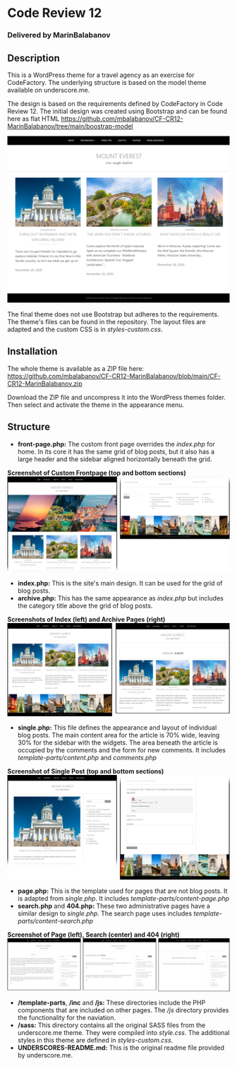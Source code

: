 # Code Review 12
### Delivered by MarinBalabanov

## Description
This is a WordPress theme for a travel agency as an exercise for CodeFactory. The underlying structure is based on the model theme available on underscore.me.

The design is based on the requirements defined by CodeFactory in Code Review 12. The initial design was created using Bootstrap and can be found here as flat HTML https://github.com/mbalabanov/CF-CR12-MarinBalabanov/tree/main/boostrap-model

<kbd>![Screenshot](screenshot.png)</kbd>

The final theme does not use Bootstrap but adheres to the requirements. The theme's files can be found in the repository. The layout files are adapted and the custom CSS is in _styles-custom.css_.

## Installation
The whole theme is available as a ZIP file here: https://github.com/mbalabanov/CF-CR12-MarinBalabanov/blob/main/CF-CR12-MarinBalabanov.zip

Download the ZIP file and uncompress it into the WordPress themes folder. Then select and activate the theme in the appearance menu.

## Structure
- __front-page.php:__ The custom front page overrides the _index.php_ for home. In its core it has the same grid of blog posts, but it also has a large header and the sidebar aligned horizontally beneath the grid.

__Screenshot of Custom Frontpage (top and bottom sections)__
![Custom Front Page](img/front.png)

- __index.php:__ This is the site's main design. It can be used for the grid of blog posts.
- __archive.php:__ This has the same appearance as _index.php_ but includes the category title above the grid of blog posts.

__Screenshots of Index (left) and Archive Pages (right)__
![Custom Front Page](img/index-category.png)

- __single.php:__ This file defines the appearance and layout of individual blog posts. The main content area for the article is 70% wide, leaving 30% for the sidebar with the widgets. The area beneath the article is occupied by the comments and the form for new comments. It includes _template-parts/content.php_ and _comments.php_

__Screenshot of Single Post (top and bottom sections)__
![Post](img/post.png)

- __page.php:__ This is the template used for pages that are not blog posts. It is adapted from _single.php_.  It includes _template-parts/content-page.php_
- __search.php__ and __404.php:__ These two administrative pages have a similar design to _single.php_. The search page uses includes _template-parts/content-search.php_

__Screenshot of Page (left), Search (center) and 404 (right)__
![Page, search and 404](img/page-search-404.png)

- __/template-parts__, __/inc__ and __/js:__ These directories include the PHP components that are included on other pages. The _/js_ directory provides the functionality for the naviation.
- __/sass:__ This directory contains all the original SASS files from the underscore.me theme. They were compiled into _style.css_. The additional styles in this theme are defined in _styles-custom.css_.
- __UNDERSCORES-README.md:__ This is the original readme file provided by underscore.me.
